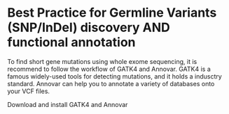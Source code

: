 # Best Practice for Germline Variants (SNP/InDel) discovery AND functional annotation
To find short gene mutations using whole exome sequencing, it is recommend to follow the workflow of GATK4 and Annovar. GATK4 is a famous widely-used tools for detecting mutations, and it holds a indusctry standard. Annovar can help you to annotate a variety of databases onto your VCF files. 

Download and install GATK4 and Annovar
